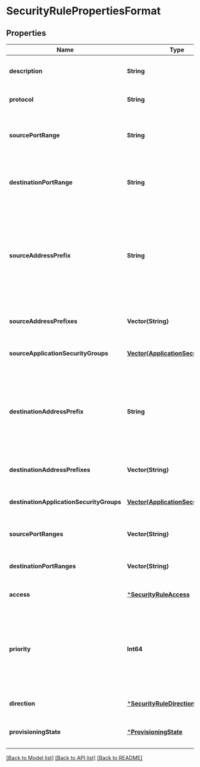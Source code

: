 # SecurityRulePropertiesFormat


## Properties
Name | Type | Description | Notes
------------ | ------------- | ------------- | -------------
**description** | **String** | A description for this rule. Restricted to 140 chars. | [optional] [default to nothing]
**protocol** | **String** | Network protocol this rule applies to. | [default to nothing]
**sourcePortRange** | **String** | The source port or range. Integer or range between 0 and 65535. Asterisk &#39;*&#39; can also be used to match all ports. | [optional] [default to nothing]
**destinationPortRange** | **String** | The destination port or range. Integer or range between 0 and 65535. Asterisk &#39;*&#39; can also be used to match all ports. | [optional] [default to nothing]
**sourceAddressPrefix** | **String** | The CIDR or source IP range. Asterisk &#39;*&#39; can also be used to match all source IPs. Default tags such as &#39;VirtualNetwork&#39;, &#39;AzureLoadBalancer&#39; and &#39;Internet&#39; can also be used. If this is an ingress rule, specifies where network traffic originates from. | [optional] [default to nothing]
**sourceAddressPrefixes** | **Vector{String}** | The CIDR or source IP ranges. | [optional] [default to nothing]
**sourceApplicationSecurityGroups** | [**Vector{ApplicationSecurityGroup}**](ApplicationSecurityGroup.md) | The application security group specified as source. | [optional] [default to nothing]
**destinationAddressPrefix** | **String** | The destination address prefix. CIDR or destination IP range. Asterisk &#39;*&#39; can also be used to match all source IPs. Default tags such as &#39;VirtualNetwork&#39;, &#39;AzureLoadBalancer&#39; and &#39;Internet&#39; can also be used. | [optional] [default to nothing]
**destinationAddressPrefixes** | **Vector{String}** | The destination address prefixes. CIDR or destination IP ranges. | [optional] [default to nothing]
**destinationApplicationSecurityGroups** | [**Vector{ApplicationSecurityGroup}**](ApplicationSecurityGroup.md) | The application security group specified as destination. | [optional] [default to nothing]
**sourcePortRanges** | **Vector{String}** | The source port ranges. | [optional] [default to nothing]
**destinationPortRanges** | **Vector{String}** | The destination port ranges. | [optional] [default to nothing]
**access** | [***SecurityRuleAccess**](SecurityRuleAccess.md) |  | [default to nothing]
**priority** | **Int64** | The priority of the rule. The value can be between 100 and 4096. The priority number must be unique for each rule in the collection. The lower the priority number, the higher the priority of the rule. | [default to nothing]
**direction** | [***SecurityRuleDirection**](SecurityRuleDirection.md) |  | [default to nothing]
**provisioningState** | [***ProvisioningState**](ProvisioningState.md) |  | [optional] [default to nothing]


[[Back to Model list]](../README.md#models) [[Back to API list]](../README.md#api-endpoints) [[Back to README]](../README.md)


